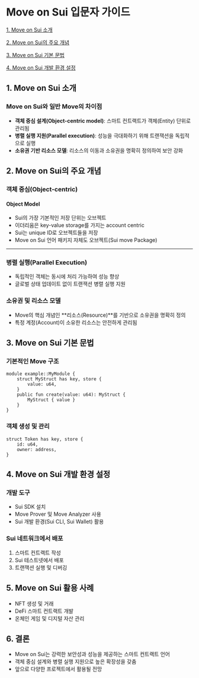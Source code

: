 # Move on Sui 입문자 가이드

[1. Move on Sui 소개](#1-move-on-sui-소개)

[2. Move on Sui의 주요 개념](#2-move-on-sui의-주요-개념)

[3. Move on Sui 기본 문법](#3-move-on-sui-기본-문법)

[4. Move on Sui 개발 환경 설정](#4-move-on-sui-개발-환경-설정)

## 1. Move on Sui 소개

### Move on Sui와 일반 Move의 차이점

- **객체 중심 설계(Object-centric model)**: 스마트 컨트랙트가 객체(Entity) 단위로 관리됨
- **병렬 실행 지원(Parallel execution)**: 성능을 극대화하기 위해 트랜잭션을 독립적으로 실행
- **소유권 기반 리소스 모델**: 리소스의 이동과 소유권을 명확히 정의하여 보안 강화

## 2. Move on Sui의 주요 개념

### 객체 중심(Object-centric)

#### Object Model
- Sui의 가장 기본적인 저장 단위는 오브젝트
- 이더리움은 key-value storage를 가지는 account centric
- Sui는 unique ID로 오브젝트들을 저장
- Move on Sui 언어 패키지 자체도 오브젝트(Sui move Package)
---

### 병렬 실행(Parallel Execution)

- 독립적인 객체는 동시에 처리 가능하여 성능 향상
- 글로벌 상태 업데이트 없이 트랜잭션 병렬 실행 지원

### 소유권 및 리소스 모델

- Move의 핵심 개념인 **리소스(Resource)**를 기반으로 소유권을 명확히 정의
- 특정 계정(Account)이 소유한 리소스는 안전하게 관리됨

## 3. Move on Sui 기본 문법

### 기본적인 Move 구조

```move
module example::MyModule {
    struct MyStruct has key, store {
        value: u64,
    }
    public fun create(value: u64): MyStruct {
        MyStruct { value }
    }
}
```

### 객체 생성 및 관리

```move
struct Token has key, store {
    id: u64,
    owner: address,
}
```

## 4. Move on Sui 개발 환경 설정

### 개발 도구

- Sui SDK 설치
- Move Prover 및 Move Analyzer 사용
- Sui 개발 환경(Sui CLI, Sui Wallet) 활용

### Sui 네트워크에서 배포

1. 스마트 컨트랙트 작성
2. Sui 테스트넷에서 배포
3. 트랜잭션 실행 및 디버깅

## 5. Move on Sui 활용 사례

- NFT 생성 및 거래
- DeFi 스마트 컨트랙트 개발
- 온체인 게임 및 디지털 자산 관리

## 6. 결론

- Move on Sui는 강력한 보안성과 성능을 제공하는 스마트 컨트랙트 언어
- 객체 중심 설계와 병렬 실행 지원으로 높은 확장성을 갖춤
- 앞으로 다양한 프로젝트에서 활용될 전망
